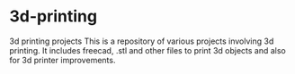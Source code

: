 # 3d-printing
3d printing projects
This is a repository of various projects involving 3d printing.  It includes freecad, .stl and other files to print 3d objects and also for 3d printer improvements.
